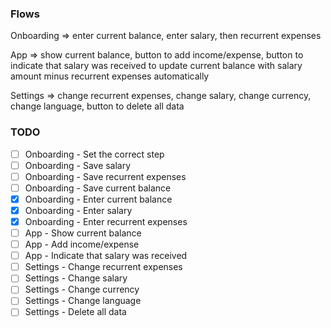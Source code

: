 ### Flows 

Onboarding => enter current balance, enter salary, then recurrent expenses

App => show current balance, button to add income/expense, button to indicate that salary was received to update current balance with salary amount minus recurrent expenses automatically

Settings => change recurrent expenses, change salary, change currency, change language, button to delete all data
 
### TODO 

- [ ] Onboarding - Set the correct step
- [ ] Onboarding - Save salary
- [ ] Onboarding - Save recurrent expenses
- [ ] Onboarding - Save current balance
- [X] Onboarding - Enter current balance
- [X] Onboarding - Enter salary
- [X] Onboarding - Enter recurrent expenses
- [ ] App - Show current balance
- [ ] App - Add income/expense
- [ ] App - Indicate that salary was received
- [ ] Settings - Change recurrent expenses
- [ ] Settings - Change salary
- [ ] Settings - Change currency
- [ ] Settings - Change language
- [ ] Settings - Delete all data

